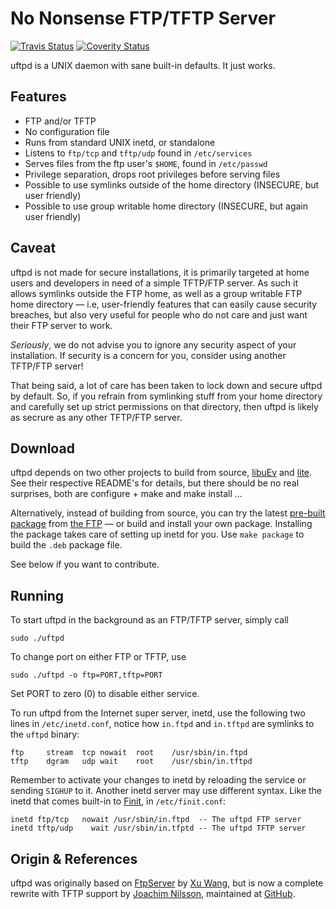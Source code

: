 No Nonsense FTP/TFTP Server
===========================
[![Travis Status][]][Travis] [![Coverity Status][]][Coverity Scan]

uftpd is a UNIX daemon with sane built-in defaults.  It just works.


Features
--------

* FTP and/or TFTP
* No configuration file
* Runs from standard UNIX inetd, or standalone
* Listens to `ftp/tcp` and `tftp/udp` found in `/etc/services`
* Serves files from the ftp user's `$HOME`, found in `/etc/passwd`
* Privilege separation, drops root privileges before serving files
* Possible to use symlinks outside of the home directory (INSECURE,
  but user friendly)
* Possible to use group writable home directory (INSECURE, but again
  user friendly)


Caveat
------

uftpd is not made for secure installations, it is primarily targeted at
home users and developers in need of a simple TFTP/FTP server.  As such
it allows symlinks outside the FTP home, as well as a group writable FTP
home directory &mdash; i.e, user-friendly features that can easily cause
security breaches, but also very useful for people who do not care and
just want their FTP server to work.

*Seriously*, we do not advise you to ignore any security aspect of your
installation.  If security is a concern for you, consider using another
TFTP/FTP server!

That being said, a lot of care has been taken to lock down and secure
uftpd by default.  So, if you refrain from symlinking stuff from your
home directory and carefully set up strict permissions on that
directory, then uftpd is likely as secrure as any other TFTP/FTP server.


Download
--------

uftpd depends on two other projects to build from source, [libuEv][] and
[lite][].  See their respective README's for details, but there should
be no real surprises, both are configure + make and make install ...

Alternatively, instead of building from source, you can try the latest
[pre-built package][.deb] from [the FTP][] &mdash; or build and install
your own package.  Installing the package takes care of setting up inetd
for you.  Use `make package` to build the `.deb` package file.

See below if you want to contribute.


Running
-------

To start uftpd in the background as an FTP/TFTP server, simply call

    sudo ./uftpd

To change port on either FTP or TFTP, use

    sudo ./uftpd -o ftp=PORT,tftp=PORT

Set PORT to zero (0) to disable either service.

To run uftpd from the Internet super server, inetd, use the following
two lines in `/etc/inetd.conf`, notice how `in.ftpd` and `in.tftpd` are
symlinks to the `uftpd` binary:

    ftp		stream	tcp	nowait	root	/usr/sbin/in.ftpd
    tftp	dgram	udp	wait	root	/usr/sbin/in.tftpd

Remember to activate your changes to inetd by reloading the service or
sending `SIGHUP` to it.  Another inetd server may use different syntax.
Like the inetd that comes built-in to [Finit][], in `/etc/finit.conf`:

    inetd ftp/tcp   nowait /usr/sbin/in.ftpd  -- The uftpd FTP server
    inetd tftp/udp    wait /usr/sbin/in.tfptd -- The uftpd TFTP server


Origin & References
-------------------

uftpd was originally based on [FtpServer][] by [Xu Wang][], but is now a
complete rewrite with TFTP support by [Joachim Nilsson][], maintained at
[GitHub][].


[.deb]:            http://ftp.troglobit.com/uftpd/uftpd_1.9-1_amd64.deb
[Joachim Nilsson]: http://troglobit.com
[the FTP]:         http://ftp.troglobit.com/uftpd/
[Xu Wang]:         https://github.com/xu-wang11/
[FtpServer]:       https://github.com/xu-wang11/FtpServer
[GitHub]:          https://github.com/troglobit/uftpd
[Finit]:           https://github.com/troglobit/finit
[lite]:            https://github.com/troglobit/libite
[libuEv]:          https://github.com/troglobit/libuev
[Travis]:          https://travis-ci.org/troglobit/uftpd
[Travis Status]:   https://travis-ci.org/troglobit/uftpd.png?branch=master
[Coverity Scan]:   https://scan.coverity.com/projects/2947
[Coverity Status]: https://scan.coverity.com/projects/2947/badge.svg

<!--
  -- Local Variables:
  -- mode: markdown
  -- End:
  -->
